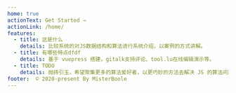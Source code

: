 ```yaml
---
home: true
actionText: Get Started →
actionLink: /home/
features:
  - title: 这是什么
    details: 比较系统的对JS数据结构和算法进行系统介绍，以案例的方式讲解。
  - title: 有哪些特点dfdf
    details: 基于 vuepress 搭建，gitalk支持评论、tool.lu在线编辑演示等。
  - title: TODO
    details: 抛砖引玉，希望聚集更多的算法爱好者，以更巧妙的方法去解决 JS 的算法问题。
footer:  © 2020-present By MisterBoole
---
```


 